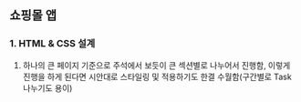 ## 쇼핑몰 앱

### 1. HTML & CSS 설계
1. 하나의 큰 페이지 기준으로 주석에서 보듯이 큰 섹션별로 나누어서 진행함, 이렇게 진행을 하게 된다면 시안대로 스타일링 및 적용하기도 한결 수월함(구간별로 Task 나누기도 용이)